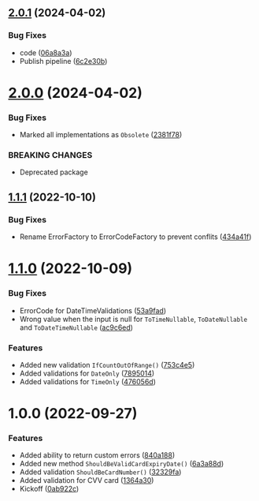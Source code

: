 ## [2.0.1](https://github.com/TechNobre/PowerUtils.Results.Validations/compare/v2.0.0...v2.0.1) (2024-04-02)


### Bug Fixes

* code ([06a8a3a](https://github.com/TechNobre/PowerUtils.Results.Validations/commit/06a8a3a6e07c4e7e820ecd735f72bad18be4fe96))
* Publish pipeline ([6c2e30b](https://github.com/TechNobre/PowerUtils.Results.Validations/commit/6c2e30b437ab3ab9821257ace8821f3e93bba454))

# [2.0.0](https://github.com/TechNobre/PowerUtils.Results.Validations/compare/v1.1.1...v2.0.0) (2024-04-02)


### Bug Fixes

* Marked all implementations as `Obsolete` ([2381f78](https://github.com/TechNobre/PowerUtils.Results.Validations/commit/2381f78f7279f7076337b9fe5cb2002b6beb76ef))


### BREAKING CHANGES

* Deprecated package

## [1.1.1](https://github.com/TechNobre/PowerUtils.Results.Validations/compare/v1.1.0...v1.1.1) (2022-10-10)


### Bug Fixes

* Rename ErrorFactory to ErrorCodeFactory to prevent conflits ([434a41f](https://github.com/TechNobre/PowerUtils.Results.Validations/commit/434a41f0e8ef572f19b8890bdfd7d3fde41e1614))

# [1.1.0](https://github.com/TechNobre/PowerUtils.Results.Validations/compare/v1.0.0...v1.1.0) (2022-10-09)


### Bug Fixes

* ErrorCode for DateTimeValidations ([53a9fad](https://github.com/TechNobre/PowerUtils.Results.Validations/commit/53a9fadccba7078be1bd8e3934ea000c4b2b8fa7))
* Wrong value when the input is null for `ToTimeNullable`, `ToDateNullable` and `ToDateTimeNullable` ([ac9c6ed](https://github.com/TechNobre/PowerUtils.Results.Validations/commit/ac9c6ed23972637a61cc8b66797b55c0d140d9f4))


### Features

* Added new validation `IfCountOutOfRange()` ([753c4e5](https://github.com/TechNobre/PowerUtils.Results.Validations/commit/753c4e58113b7fb6fcc087e367eb1a2c0f40d68f))
* Added validations for `DateOnly` ([7895014](https://github.com/TechNobre/PowerUtils.Results.Validations/commit/789501481d170bea10d6263258cf7856277a2cab))
* Added validations for `TimeOnly` ([476056d](https://github.com/TechNobre/PowerUtils.Results.Validations/commit/476056d5b111f1231cfd05faaeb48fee479c594c))

# 1.0.0 (2022-09-27)


### Features

* Added ability to return custom errors ([840a188](https://github.com/TechNobre/PowerUtils.Results.Validations/commit/840a188d0366657c5ca6381eb108f3e82b89344b))
* Added new method `ShouldBeValidCardExpiryDate()` ([6a3a88d](https://github.com/TechNobre/PowerUtils.Results.Validations/commit/6a3a88dea3b813e09613d47321000125dc0e48a2))
* Added validation `ShouldBeCardNumber()` ([32329fa](https://github.com/TechNobre/PowerUtils.Results.Validations/commit/32329faf2d9ce2711e327b6c4d94ed56a9e42e7d))
* Added validation for CVV card ([1364a30](https://github.com/TechNobre/PowerUtils.Results.Validations/commit/1364a30eb06982067a7dee5c0d1938780968ecda))
* Kickoff ([0ab922c](https://github.com/TechNobre/PowerUtils.Results.Validations/commit/0ab922c151321da330421c80955a1cf4bff2dd2a))
